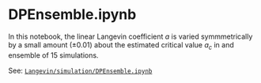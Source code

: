 # DPEnsemble.ipynb

In this notebook, the linear Langevin coefficient $a$ is varied symmmetrically by a small amount ($\pm 0.01$) about the estimated critical value $a_c$ in and ensemble of 15 simulations.

See: [`Langevin/simulation/DPEnsemble.ipynb`](https://github.com/cstarkjp/Langevin/tree/main/simulation/DPEnsemble.ipynb)